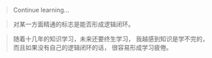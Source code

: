 > Continue learning...

> 对某一方面精通的标志是能否形成逻辑闭环。

> 随着十几年的知识学习，未来还要终生学习，
我越感到知识是学不完的，而且如果没有自己的逻辑闭环的话，
很容易形成学习疲倦。
